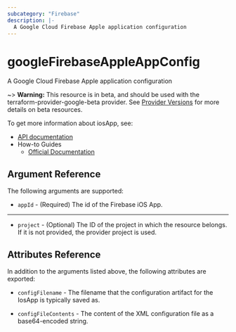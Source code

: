 ```yaml
---
subcategory: "Firebase"
description: |-
  A Google Cloud Firebase Apple application configuration
---
```


# googleFirebaseAppleAppConfig

A Google Cloud Firebase Apple application configuration

\~> **Warning:** This resource is in beta, and should be used with the terraform-provider-google-beta provider.
See [Provider Versions](https://terraform.io/docs/providers/google/guides/provider_versions.html) for more details on beta resources.

To get more information about iosApp, see:

* [API documentation](https://firebase.google.com/docs/projects/api/reference/rest/v1beta1/projects.iosApps)
* How-to Guides
  * [Official Documentation](https://firebase.google.com/)

## Argument Reference

The following arguments are supported:

* `appId` - (Required) The id of the Firebase iOS App.

***

* `project` - (Optional) The ID of the project in which the resource belongs. If it
  is not provided, the provider project is used.

## Attributes Reference

In addition to the arguments listed above, the following attributes are exported:

*   `configFilename` -
    The filename that the configuration artifact for the IosApp is typically saved as.

*   `configFileContents` -
    The content of the XML configuration file as a base64-encoded string.
